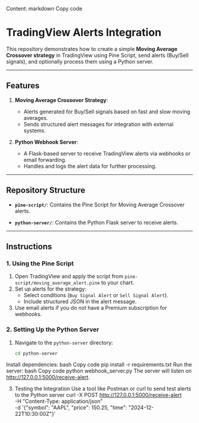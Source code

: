 Content:
markdown
Copy code
# TradingView Alerts Integration

This repository demonstrates how to create a simple **Moving Average Crossover strategy** in TradingView using Pine Script, send alerts (Buy/Sell signals), and optionally process them using a Python server.

---

## Features

1. **Moving Average Crossover Strategy**:
   - Alerts generated for Buy/Sell signals based on fast and slow moving averages.
   - Sends structured alert messages for integration with external systems.

2. **Python Webhook Server**:
   - A Flask-based server to receive TradingView alerts via webhooks or email forwarding.
   - Handles and logs the alert data for further processing.

---

## Repository Structure

- **`pine-script/`**:
  Contains the Pine Script for Moving Average Crossover alerts.
  
- **`python-server/`**:
  Contains the Python Flask server to receive alerts.

---

## Instructions

### 1. Using the Pine Script
1. Open TradingView and apply the script from `pine-script/moving_average_alert.pine` to your chart.
2. Set up alerts for the strategy:
   - Select conditions (`Buy Signal Alert` or `Sell Signal Alert`).
   - Include structured JSON in the alert message.
3. Use email alerts if you do not have a Premium subscription for webhooks.

### 2. Setting Up the Python Server
1. Navigate to the `python-server` directory:
   ```bash
   cd python-server
Install dependencies:
bash
Copy code
pip install -r requirements.txt
Run the server:
bash
Copy code
python webhook_server.py
The server will listen on http://127.0.0.1:5000/receive-alert.

3. Testing the Integration
Use a tool like Postman or curl to send test alerts to the Python server
curl -X POST http://127.0.0.1:5000/receive-alert \
-H "Content-Type: application/json" \
-d '{"symbol": "AAPL", "price": 150.25, "time": "2024-12-22T10:30:00Z"}'
